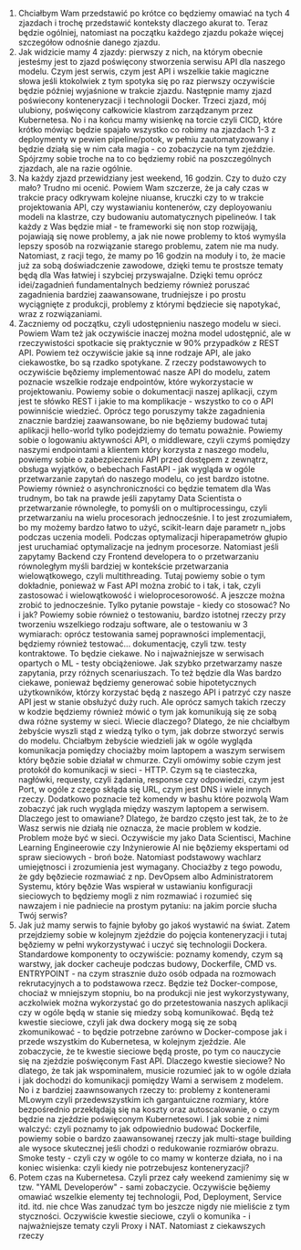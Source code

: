 1. Chciałbym Wam przedstawić po krótce co będziemy omawiać na tych 4 zjazdach i trochę przedstawić konteksty dlaczego akurat to. Teraz będzie ogólniej, natomiast na początku każdego zjazdu pokaże więcej szczegółow odnośnie danego zjazdu.
2. Jak widzicie mamy 4 zjazdy: pierwszy z nich, na którym obecnie jesteśmy jest to zjazd poświęcony stworzenia serwisu API dla naszego modelu. Czym jest serwis, czym jest API i wszelkie takie magiczne słowa jeśli ktokolwiek z tym spotyka się po raz pierwszy oczywiście będzie później wyjaśnione w trakcie zjazdu. Następnie mamy zjazd poświecony konteneryzacji i technologii Docker. Trzeci zjazd, mój ulubiony, poświęcony całkowicie klastrom zarządzanym przez Kubernetesa. No i na końcu mamy wisienkę na torcie czyli CICD, które krótko mówiąc będzie spajało wszystko co robimy na zjazdach 1-3 z deploymenty w pewien pipeline/potok, w pełniu zautomatyzowany i będzie działą się w nim cała magia - co zobaczycie na tym zjeździe. Spójrzmy sobie troche na to co będziemy robić na poszczególnych zjazdach, ale na razie ogólnie.
3. Na każdy zjazd przewidziany jest weekend, 16 godzin. Czy to dużo czy mało? Trudno mi ocenić. Powiem Wam szczerze, że ja cały czas w trakcie pracy odkrywam kolejne niuanse, kruczki czy to w trakcie projektowania API, czy wystawianiu kontenerów, czy deployowaniu modeli na klastrze, czy budowaniu automatycznych pipelineów. I tak każdy z Was będzie miał - te frameworki się non stop rozwijają, pojawiają się nowe problemy, a jak nie nowe problemy to ktoś wymyśla lepszy sposób na rozwiązanie starego problemu, zatem nie ma nudy. Natomiast, z racji tego, że mamy po 16 godzin na moduły i to, że macie już za sobą doświadczenie zawodowe, dzięki temu te prostsze tematy będą dla Was łatwiej i szybciej przyswajalne. Dzięki temu oprócz idei/zagadnień fundamentalnych bedziemy również poruszać zagadnienia bardziej zaawansowane, trudniejsze i po prostu wyciągnięte z produkcji, problemy z którymi będziecie się napotykać, wraz z rozwiązaniami. 
4. Zaczniemy od początku, czyli udostępnieniu naszego modelu w sieci. Powiem Wam też jak oczywiście inaczej można model udostępnić, ale w rzeczywistości spotkacie się praktycznie w 90% przypadków z REST API. Powiem też oczywiście jakie są inne rodzaje API, ale jako ciekawostke, bo są rzadko spotykane. Z rzeczy podstawowych to oczywiście bęðziemy implementować nasze API do modelu, zatem poznacie wszelkie rodzaje endpointów, które wykorzystacie w projektowaniu. Powiemy sobie o dokumentacji naszej aplikacji, czym jest te słówko REST i jakie to ma komplikacje - wszystko to co o API powinniście wiedzieć. Oprócz tego poruszymy także zagadnienia znacznie bardziej zaawansowane, bo nie bęðziemy budować tutaj aplikacji hello-world tylko podejdziemy do tematu poważnie. Powiemy sobie o logowaniu aktywności API, o middleware, czyli czymś pomiędzy naszymi endpointami a klientem który korzysta z naszego modelu, powiemy sobie o zabezpieczeniu API przed dostępem z zewnątrz, obsługa wyjątków, o bebechach FastAPI - jak wygląda w ogóle przetwarzanie zapytań do naszego modelu, co jest bardzo istotne. Powiemy również o asynchroniczności co będzie tematem dla Was trudnym, bo tak na prawde jeśli zapytamy Data Scientista o przetwarzanie równoległe, to pomyśli on o multiprocessingu, czyli przetwarzaniu na wielu procesorach jednocześnie. I to jest zrozumiałem, bo my możemy bardzo łatwo to użyć, scikit-learn daje parametr n_jobs podczas uczenia modeli. Podczas optymalizacji hiperapametrów głupio jest uruchamiać optymalizacje na jednym procesorze. Natomiast jeśli zapytamy Backend czy Frontend developera to o przetwarzaniu równoległym myśli bardziej w kontekście przetwarzania wielowątkowego, czyli multithreading. Tutaj powiemy sobie o tym dokładnie, ponieważ w Fast API można zrobić to i tak, i tak, czyli zastosować i wielowątkowość i wieloprocesorowość. A jeszcze można zrobić to jednocześnie. Tylko pytanie powstaje - kiedy co stosować? No i jak? Powiemy sobie również o testowaniu, bardzo istotnej rzeczy przy tworzeniu wszelkiego rodzaju software, ale o testowaniu w 3 wymiarach: oprócz testowania samej poprawności implementacji, będziemy również testować... dokumentację, czyli tzw. testy kontraktowe. To będzie ciekawe. No i najważniejsze w serwisach opartych o ML - testy obciążeniowe. Jak szybko przetwarzamy nasze zapytania, przy różnych scenariuszach. To też będzie dla Was bardzo ciekawe, ponieważ będziemy generować sobie hipotetycznych użytkowników, którzy korzystać będą z naszego API i patrzyć czy nasze API jest w stanie obsłużyć duży ruch. Ale oprócz samych takich rzeczy w kodzie będziemy również mówić o tym jak komunikują się ze sobą dwa różne systemy w sieci. Wiecie dlaczego? Dlatego, że nie chciałbym żebyście wyszli stąd z wiedzą tylko o tym, jak dobrze stworzyć serwis do modelu. Chciałbym żebyście wiedzieli jak w ogóle wygląda komunikacja pomiędzy chociażby moim laptopem a waszym serwisem który bęðzie sobie działał w chmurze. Czyli omówimy sobie czym jest protokół do komunikacji w sieci - HTTP. Czym są te ciasteczka, nagłówki, requesty, czyli żądania, response czy odpowiedzi, czym jest Port, w ogóle z czego skłąda się URL, czym jest DNS i wiele innych rzeczy. Dodatkowo poznacie też komendy w bashu które pozwolą Wam zobaczyć jak ruch wygląda między waszym laptopem a serwisem. Dlaczego jest to omawiane? Dlatego, że bardzo często jest tak, że to że Wasz serwis nie działą nie oznacza, że macie problem w kodzie. Problem może być w sieci. Oczywiście my jako Data Scientisci, Machine Learning Engineerowie czy Inżynierowie AI nie bęðziemy ekspertami od spraw sieciowych - broń boże. Natomiast podstawowy wachlarz umiejętnosci i zrozumienia jest wymagany. Chociażby z tego powodu, że gdy bęðziecie rozmawiać z np. DevOpsem albo Administratorem Systemu, który bęðzie Was wspierał w ustawianiu konfiguracji sieciowych to będziemy mogli z nim rozmawiać i rozumieć się nawzajem i nie padniecie na prostym pytaniu: na jakim porcie słucha Twój serwis? 
5. Jak już mamy serwis to fajnie byłoby go jakoś wystawić na świat. Zatem przejdziemy sobie w kolejnym zjeździe do pojęcia konteneryzacji i tutaj bęðziemy w pełni wykorzystywać i uczyć się technologii Dockera. Standardowe komponenty to oczywiście: poznamy komendy, czym są warstwy, jak docker cacheuje podczas budowy, Dockerfile, CMD vs. ENTRYPOINT - na czym strasznie dużo osób odpada na rozmowach rekrutacyjnych a to podstawowa rzecz. Będzie też Docker-compose, chociaż w mniejszym stopniu, bo na produkcji nie jest wykorzystywany, aczkolwiek można wykorzystać go do przetestowania naszych aplikacji czy w ogóle będą w stanie się miedzy sobą komunikować. Będą też kwestie sieciowe, czyli jak dwa dockery mogą się ze sobą zkomunikować - to będzie potrzebne zarówno w Docker-compose jak i przede wszystkim do Kubernetesa, w kolejnym zjeździe. Ale zobaczycie, że te kwestie sieciowe będą proste, po tym co nauczycie się na zjeździe poświęconym Fast API. Dlaczego kwestie sieciowe? No dlatego, że tak jak wspominałem, musicie rozumieć jak to w ogóle działa i jak dochodzi do komunikacji pomiędzy Wami a serwisem z modelem. No i z bardziej zaawnsowanych rzeczy to: problemy z kontenerami MLowym czyli przedewszystkim ich gargantuiczne rozmiary, które bezpośrednio przekłądają się na koszty oraz autoscalowanie, o czym będzie na zjeździe poświęconym Kubernetesowi. I jak sobie z nimi walczyć: czyli poznamy to jak odpowiednio budować Dockerfile, powiemy sobie o bardzo zaawansowanej rzeczy jak multi-stage building ale wysoce skutecznej jeśli chodzi o redukowanie rozmiarów obrazu. Smoke testy - czyli czy w ogóle to co mamy w konterze działa, no i na koniec wisienka: czyli kiedy nie potrzebujesz konteneryzacji?
6. Potem czas na Kubernetesa. Czyli przez cały weekend zamienimy się w tzw. "YAML Developerów" - sami zobaczycie. Oczywiście bęðiemy omawiać wszelkie elementy tej technologii, Pod, Deployment, Service itd. itd. nie chce Was zanudzać tym bo jeszcze nigdy nie mieliście z tym styczności. Oczywiście kwestie sieciowe, czyli o komunika - i najważniejsze tematy czyli Proxy i NAT. Natomiast z ciekawszych rzeczy 